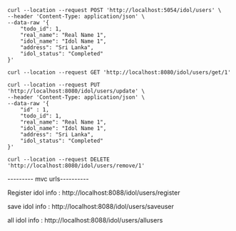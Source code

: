 ```
curl --location --request POST 'http://localhost:5054/idol/users' \
--header 'Content-Type: application/json' \
--data-raw '{
    "todo_id": 1,
    "real_name": "Real Name 1",
    "idol_name": "Idol Name 1",
    "address": "Sri Lanka",
    "idol_status": "Completed"
}'
```

```
curl --location --request GET 'http://localhost:8080/idol/users/get/1'
```

```
curl --location --request PUT 'http://localhost:8080/idol/users/update' \
--header 'Content-Type: application/json' \
--data-raw '{
    "id" : 1,
    "todo_id": 1,
    "real_name": "Real Name 1",
    "idol_name": "Idol Name 1",
    "address": "Sri Lanka",
    "idol_status": "Completed"
}'
```

```
curl --location --request DELETE 'http://localhost:8080/idol/users/remove/1'
```
--------- mvc urls----------

Register idol info : http://localhost:8088/idol/users/register

save idol info : http://localhost:8088/idol/users/saveuser

all idol info : http://localhost:8088/idol/users/allusers

